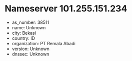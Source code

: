 # Nameserver 101.255.151.234

* as_number: 38511
* name: Unknown
* city: Bekasi
* country: ID
* organization: PT Remala Abadi
* version: Unknown
* dnssec: Unknown
